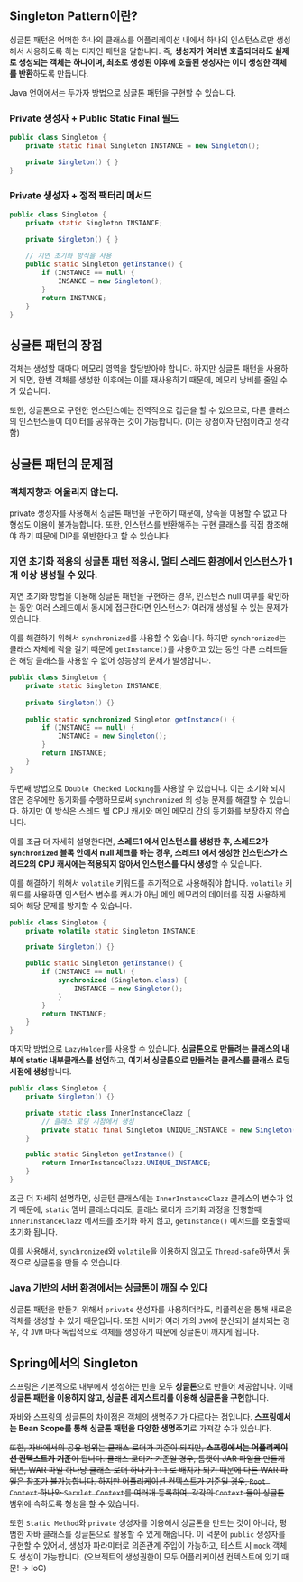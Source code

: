 ## Singleton Pattern이란?

싱글톤 패턴은 어떠한 하나의 클래스를 어플리케이션 내에서 하나의 인스턴스로만 생성해서 사용하도록 하는 디자인 패턴을 말합니다. 즉, **생성자가 여러번 호출되더라도 실제로 생성되는 객체는 하나이며, 최초로 생성된 이후에 호출된 생성자는 이미 생성한 객체를 반환**하도록 만듭니다.

Java 언어에서는 두가자 방법으로 싱글톤 패턴을 구현할 수 있습니다.

### Private 생성자 + Public Static Final 필드

```java
public class Singleton { 
    private static final Singleton INSTANCE = new Singleton();

    private Singleton() { }
}
```

### Private 생성자 + 정적 팩터리 메서드

```java
public class Singleton {
    private static Singleton INSTANCE;

    private Singleton() { }
		
    // 지연 초기화 방식을 사용
    public static Singleton getInstance() {
        if (INSTANCE == null) {
            INSANCE = new Singleton();
        }
        return INSTANCE;
    }
}
```

## 싱글톤 패턴의 장점

객체는 생성할 때마다 메모리 영역을 할당받아야 합니다. 하지만 싱글톤 패턴을 사용하게 되면, 한번 객체를 생성한 이후에는 이를 재사용하기 때문에, 메모리 낭비를 줄일 수가 있습니다.

또한, 싱글톤으로 구현한 인스턴스에는 전역적으로 접근을 할 수 있으므로, 다른 클래스의 인스턴스들이 데이터를 공유하는 것이 가능합니다. (이는 장점이자 단점이라고 생각함)

## 싱글톤 패턴의 문제점

### 객체지향과 어울리지 않는다.

private 생성자를 사용해서 싱글톤 패턴을 구현하기 때문에, 상속을 이용할 수 없고 다형성도 이용이 불가능합니다. 또한, 인스턴스를 반환해주는 구현 클래스를 직접 참조해야 하기 때문에 DIP를 위반한다고 할 수 있습니다.

### 지연 초기화 적용의 싱글톤 패턴 적용시, 멀티 스레드 환경에서 인스턴스가 1개 이상 생성될 수 있다.

지연 초기화 방법을 이용해 싱글톤 패턴을 구현하는 경우, 인스턴스 null 여부를 확인하는 동안 여러 스레드에서 동시에 접근한다면 인스턴스가 여러개 생성될 수 있는 문제가 있습니다.

이를 해결하기 위해서 `synchronized`를 사용할 수 있습니다. 하지만 `synchronized`는 클래스 자체에 락을 걸기 때문에 `getInstance()`를 사용하고 있는 동안 다른 스레드들은 해당 클래스를 사용할 수 없어 성능상의 문제가 발생합니다.

```java
public class Singleton {
    private static Singleton INSTANCE;
		
    private Singleton() {}
		
    public static synchronized Singleton getInstance() {
        if (INSTANCE == null) {
            INSTANCE = new Singleton();
        }
        return INSTANCE;
    }
}
```

두번째 방법으로 `Double Checked Locking`를 사용할 수 있습니다. 이는 초기화 되지 않은 경우에만 동기화를 수행하므로써 `synchronized` 의 성능 문제를 해결할 수 있습니다. 하지만 이 방식은 스레드 별 CPU 캐시와 메인 메모리 간의 동기화를 보장하지 않습니다.

이를 조금 더 자세히 설명한다면, **스레드1 에서 인스턴스를 생성한 후, 스레드2가 `synchronized` 블록 안에서 null 체크를 하는 경우, 스레드1 에서 생성한 인스턴스가 스레드2의 CPU 캐시에는 적용되지 않아서 인스턴스를 다시 생성**할 수 있습니다.

이를 해결하기 위해서 `volatile` 키워드를 추가적으로 사용해줘야 합니다. `volatile` 키워드를 사용하면 인스턴스 변수를 캐시가 아닌 메인 메모리의 데이터를 직접 사용하게 되어 해당 문제를 방지할 수 있습니다.

```java
public class Singleton {
    private volatile static Singleton INSTANCE;

    private Singleton() {}

    public static Singleton getInstance() {
        if (INSTANCE == null) {
            synchronized (Singleton.class) {
                INSTANCE = new Singleton();
            }
        }
        return INSTANCE;
    }
}
```

마지막 방법으로 `LazyHolder`를 사용할 수 있습니다. **싱글톤으로 만들려는 클래스의 내부에 static 내부클래스를 선언**하고, **여기서 싱글톤으로 만들려는 클래스를 클래스 로딩 시점에 생성**합니다.

```java
public class Singleton {
    private Singleton() {}

    private static class InnerInstanceClazz {
        // 클래스 로딩 시점에서 생성
        private static final Singleton UNIQUE_INSTANCE = new Singleton();
    }

    public static Singleton getInstance() {
        return InnerInstanceClazz.UNIQUE_INSTANCE;
    }
}
```

조금 더 자세히 설명하면, 싱글턴 클래스에는 `InnerInstanceClazz` 클래스의 변수가 없기 때문에, `static` 멤버 클래스더라도, 클래스 로더가 초기화 과정을 진행할때 `InnerInstanceClazz` 메서드를 초기화 하지 않고, `getInstance()` 메서드를 호출할때 초기화 됩니다.

이를 사용해서, `synchronized`와 `volatile`을 이용하지 않고도 `Thread-safe`하면서 동적으로 싱글톤을 만들 수 있습니다.

### Java 기반의 서버 환경에서는 싱글톤이 깨질 수 있다

싱글톤 패턴을 만들기 위해서 `private` 생성자를 사용하더라도, 리플렉션을 통해 새로운 객체를 생성할 수 있기 때문입니다. 또한 서버가 여러 개의 `JVM`에 분산되어 설치되는 경우, 각 `JVM` 마다 독립적으로 객체를 생성하기 때문에 싱글톤이 깨지게 됩니다.

## Spring에서의 Singleton

스프링은 기본적으로 내부에서 생성하는 빈을 모두 **싱글톤**으로 만들어 제공합니다. 이때 **싱글톤 패턴을 이용하지 않고, 싱글톤 레지스트리를 이용해 싱글톤을 구현**합니다.

자바와 스프링의 싱글톤의 차이점은 객체의 생명주기가 다르다는 점입니다. **스프링에서는 Bean Scope를 통해 싱글톤 패턴을 다양한 생명주기**로 가져갈 수가 있습니다.

~~또한, 자바에서의 공유 범위는 클래스 로더가 기준이 되지만, **스프링에서는 어플리케이션 컨텍스트가 기준**이 됩니다. 클래스 로더가 기준일 경우, 톰캣이 JAR 파일을 만들게 되면, WAR 파일 하나당 클래스 로더 하나가 1 : 1 로 배치가 되기 때문에 다른 WAR 파일은 참조가 불가능합니다. 하지만 어플리케이션 컨텍스트가 기준일 경우, `Root Context` 하나와 `Servlet Context`를 여러개 등록하여, 각각의 `Context` 들이 싱글톤 범위에 속하도록 형성을 할 수 있습니다.~~

또한 `Static Method`와 `private` 생성자를 이용해서 싱글톤을 만드는 것이 아니라, 평범한 자바 클래스를 싱글톤으로 활용할 수 있게 해줍니다. 이 덕분에 `public` 생성자를 구현할 수 있어서, 생성자 파라미터로 의존관계 주입이 가능하고, 테스트 시 `mock` 객체도 생성이 가능합니다. (오브젝트의 생성권한이 모두 어플리케이션 컨텍스트에 있기 때문! → IoC)

